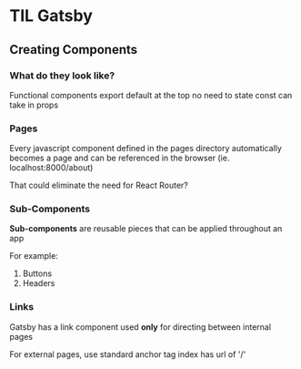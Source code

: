 # TIL Gatsby

## Creating Components

### What do they look like?
Functional components
export default at the top
no need to state const
can take in props

### Pages

Every javascript component defined in the pages directory automatically becomes a page and can be referenced in the browser (ie. localhost:8000/about)

That could eliminate the need for React Router?

### Sub-Components
**Sub-components** are reusable pieces that can be applied throughout an app

For example:
1. Buttons
2. Headers

### Links

Gatsby has a link component used **only** for directing between internal pages

For external pages, use standard anchor tag
index has url of '/'